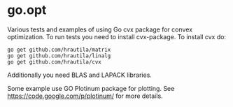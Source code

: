 go.opt
======

Various tests and examples of using Go cvx package for convex optimization. To run tests
you need to install cvx-package. To install cvx do:

    go get github.com/hrautila/matrix
    go get github.com/hrautila/linalg
    go get github.com/hrautila/cvx

Additionally you need BLAS and LAPACK libraries.

Some example use GO Plotinum package for plotting. See https://code.google.com/p/plotinum/
for more details.




